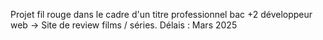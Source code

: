 Projet fil rouge dans le cadre d'un titre professionnel bac +2 développeur web -> Site de review films / séries. Délais : Mars 2025
